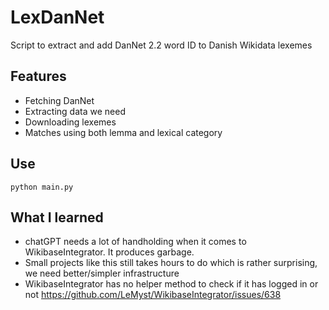 # LexDanNet
Script to extract and add DanNet 2.2 word ID to Danish Wikidata lexemes

## Features
* Fetching DanNet
* Extracting data we need
* Downloading lexemes
* Matches using both lemma and lexical category

## Use
`python main.py`

## What I learned
* chatGPT needs a lot of handholding when it comes to WikibaseIntegrator. It produces garbage.
* Small projects like this still takes hours to do which is rather surprising, we need better/simpler infrastructure
* WikibaseIntegrator has no helper method to check if it has logged in or not https://github.com/LeMyst/WikibaseIntegrator/issues/638
